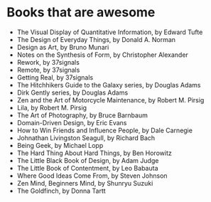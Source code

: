 # Books that are awesome

- The Visual Display of Quantitative Information, by Edward Tufte
- The Design of Everyday Things, by Donald A. Norman
- Design as Art, by Bruno Munari
- Notes on the Synthesis of Form, by Christopher Alexander
- Rework, by 37signals
- Remote, by 37signals
- Getting Real, by 37signals
- The Hitchhikers Guide to the Galaxy series, by Douglas Adams
- Dirk Gently series, by Douglas Adams
- Zen and the Art of Motorcycle Maintenance, by Robert M. Pirsig
- Lila, by Robert M. Pirsig
- The Art of Photography, by Bruce Barnbaum
- Domain-Driven Design, by Eric Evans
- How to Win Friends and Influence People, by Dale Carnegie
- Johnathan Livingston Seagull, by Richard Bach
- Being Geek, by Michael Lopp
- The Hard Thing About Hard Things, by Ben Horowitz
- The Little Black Book of Design, by Adam Judge
- The Little Book of Contentment, by Leo Babauta
- Where Good Ideas Come From, by Steven Johnson
- Zen Mind, Beginners Mind, by Shunryu Suzuki
- The Goldfinch, by Donna Tartt
